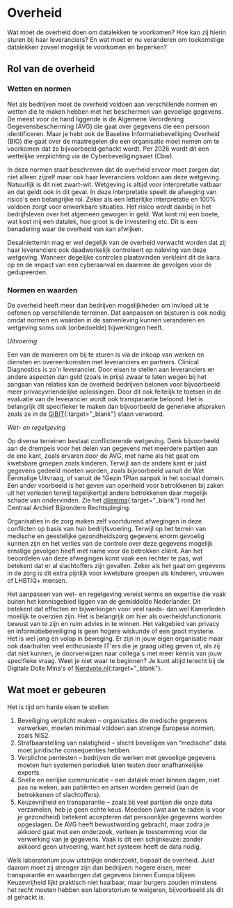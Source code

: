 # Overheid

Wat moet de overheid doen om datalekken te voorkomen? Hoe kan zij hierin sturen bij haar leveranciers? En wat moet er nu veranderen om toekomstige datalekken zoveel mogelijk te voorkomen en beperken?

## Rol van de overheid
### Wetten en normen
Net als bedrijven moet de overheid voldoen aan verschillende normen en wetten die te maken hebben met
het beschermen van gevoelige gegevens. De meest voor de hand liggende is de Algemene Verordening
Gegevensbescherming (AVG) die gaat over gegevens die een persoon identificeren. Maar je hebt ook de
Baseline Informatiebeveiliging Overheid (BIO) die gaat over de maatregelen die een organisatie moet
nemen om te voorkomen dat ze bijvoorbeeld gehackt wordt. Per 2026 wordt dit een wettelijke verplichting
via de Cyberbeveiligingswet (Cbw).

In deze normen staat beschreven dat de overheid ervoor moet zorgen dat niet alleen zijzelf maar ook haar
leveranciers voldoen aan deze wetgeving. Natuurlijk is dit niet zwart-wit. Wetgeving is altijd voor
interpretatie vatbaar en dat geldt ook in dit geval. In deze interpretatie speelt de afweging van risico's
een belangrijke rol. Zeker als een letterlijke interpretatie en 100% voldoen zorgt voor onwerkbare
situaties. Het risico wordt daarbij in het bedrijfsleven over het algemeen gewogen in geld. Wat kost mij
een boete, wat kost mij een datalek, hoe groot is de investering etc. Dit is een benadering waar de
overheid van kan afwijken.

Desalniettemin mag er wel degelijk van de overheid verwacht worden dat zij haar leveranciers ook daadwerkelijk controleert op
naleving van deze wetgeving. Wanneer degelijke controles plaatsvinden verkleint dit de kans op en de impact van een cyberaanval en
daarmee de gevolgen voor de gedupeerden.

### Normen en waarden
De overheid heeft meer dan bedrijven mogelijkheden om invloed uit te oefenen op verschillende terreinen.
Dat aanpassen en bijsturen is ook nodig omdat normen en waarden in de samenleving kunnen veranderen en
wetgeving soms ook (onbedoelde) bijwerkingen heeft.

*Uitvoering*

Een van de manieren om bij te sturen is via de inkoop van werken en diensten en overeenkomsten met
leveranciers en partners. Clinical Diagnostics is zo`n leverancier. Door eisen te stellen aan leveranciers
en andere aspecten dan geld (zoals in prijs) zwaar te laten wegen bij het aangaan van relaties kan de
overheid bedrijven belonen voor bijvoorbeeld meer privacyvriendelijke oplossingen. Door dit ook feitelijk te
toetsen in de evaluatie van de leverancier wordt ook transparantie beloond. Het is belangrijk dit specifieker
te maken dan bijvoorbeeld de generieke afspraken zoals ze in de [GIBIT](https://vng.nl/projecten/gibit){:target="_blank"} staan verwoord.

*Wet- en regelgeving*

Op diverse terreinen bestaat conflicterende wetgeving. Denk bijvoorbeeld aan de drempels voor het delen van gegevens met meerdere partijen aan de ene kant, zoals ervaren door de AVG, met name als het gaat om kwetsbare groepen zoals kinderen. Terwijl aan de andere kant er juist gegevens gedeeld moeten worden, zoals bijvoorbeeld vanuit de Wet Eenmalige Uitvraag, of vanuit de 1Gezin 1Plan aanpak in het sociaal domein. Een ander voorbeeld is het geven van openheid voor betrokkenen bij zaken uit het verleden terwijl tegelijkertijd andere betrokkenen daar mogelijk schade van ondervinden. Zie het [dilemma](https://www.autoriteitpersoonsgegevens.nl/actueel/nationaal-archief-gewaarschuwd-om-online-openbaarmaking){:target="_blank"} rond het Centraal Archief Bijzondere Rechtspleging.

Organisaties in de zorg maken zelf voortdurend afwegingen in deze conflicten op basis van hun bedrijfsvoering. Terwijl op het terrein van medische en geestelijke gezondheidszorg gegevens enorm gevoelig kunnen zijn en het verlies van de controle over deze gegevens mogelijk ernstige gevolgen heeft met name voor de betrokken cliënt. Aan het beoordelen van deze afwegingen komt vaak een rechter te pas, wat betekent dat er al slachtoffers zijn gevallen. Zeker als het gaat om gegevens in de zorg is dit extra pijnlijk voor kwetsbare groepen als kinderen, vrouwen of LHBTIQ+ mensen.

Het aanpassen van wet- en regelgeving vereist kennis en expertise die vaak buiten het kennisgebied liggen van de gemiddelde Nederlander. Dit betekent dat effecten en bijwerkingen voor veel raads- dan wel Kamerleden moeilijk te overzien zijn. Het is belangrijk om hier als overheidsfunctionaris bewust van te zijn en ruim advies in te winnen. Het vakgebied van privacy en informatiebeveiliging is geen hogere wiskunde of een groot mysterie. Het is wel jong en volop in beweging. Er zijn in jouw eigen organisatie maar ook daarbuiten veel enthousiaste IT'ers die je graag uitleg geven of, als zij dat niet kunnen, je doorverwijzen naar collega`s met meer kennis van jouw specifieke vraag. Weet je niet waar te beginnen? Je kunt altijd terecht bij de Digitale Dolle Mina's of [Nerdvote.nl](https://nerdvote.nl/){:target="_blank"}.

## Wat moet er gebeuren
Het is tijd om harde eisen te stellen:
1. Beveiliging verplicht maken – organisaties die medische gegevens verwerken, moeten minimaal voldoen aan strenge Europese normen, zoals NIS2.
2. Strafbaarstelling van nalatigheid – slecht beveiligen van “medische” data moet juridische consequenties hebben.
3. Verplichte pentesten – bedrijven die werken met gevoelige gegevens moeten hun systemen periodiek laten testen door onafhankelijke experts.
4. Snelle en eerlijke communicatie – een datalek moet binnen dagen, niet pas na weken, aan patiënten en artsen worden gemeld (aan de betrokkenen of slachtoffers).
5. Keuzevrijheid en transparantie – zoals bij veel partijen die onze data verzamelen, heb je geen echte keus. Meedoen (wat aan te raden is voor je gezondheid) betekent accepteren dat persoonlijke gegevens worden opgeslagen. De AVG heeft bewustwording gebracht, maar zodra je akkoord gaat met een onderzoek, verleen je toestemming voor de verwerking van je gegevens. Vaak is dit een schijnkeuze: zonder akkoord geen uitvoering, want het systeem heeft de data nodig.

Welk laboratorium jouw uitstrijkje onderzoekt, bepaalt de overheid. Juist daarom moet zij strenger zijn dan bedrijven: hogere eisen, meer transparantie en waarborgen dat gegevens binnen Europa blijven. Keuzevrijheid lijkt praktisch niet haalbaar, maar burgers zouden minstens het recht moeten hebben een laboratorium te weigeren, bijvoorbeeld als dit al gehackt is.
